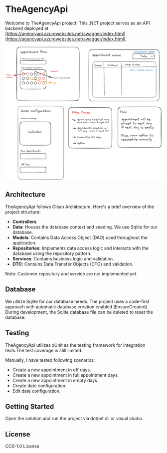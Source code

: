 # TheAgencyApi

Welcome to TheAgencyApi project! This .NET project serves as an API backend deployed at [https://agencyapi.azurewebsites.net/swagger/index.html](https://agencyapi.azurewebsites.net/swagger/index.html).

![UI](Drawing.png)

## Architecture

TheAgencyApi follows Clean Architecture. Here's a brief overview of the project structure:

- **Controllers**
- **Data**: Houses the database context and seeding. We use Sqlite for our database.
- **Models**: Contains Data Access Object (DAO) used throughout the application.
- **Repositories**: Implements data access logic and interacts with the database using the repository pattern.
- **Services**: Contains business logic and validation.
- **DTO**: Contains Data Transfer Objects (DTO) and validation.

Note: Customer repository and service are not implemented yet.

## Database

We utilize Sqlite for our database needs. The project uses a code-first approach with automatic database creation enabled (EnsureCreated). During development, the Sqlite database file can be deleted to reset the database.

## Testing

TheAgencyApi utilizes xUnit as the testing framework for integration tests.The test coverage is still limited.

Manually, I have tested following scenarios:

- Create a new appointment in off days.
- Create a new appointment in full appointment days.
- Create a new appointment in empty days.
- Create date configuration.
- Edit date configuration.

## Getting Started

Open the solution and run the project via dotnet cli or visual studio.

## License

CC0-1.0 License
